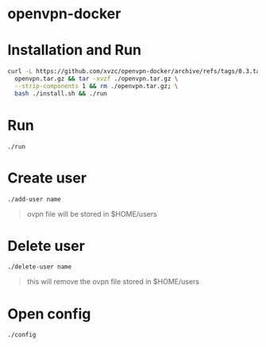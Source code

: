 # openvpn-docker

# Installation and Run
```bash
curl -L https://github.com/xvzc/openvpn-docker/archive/refs/tags/0.3.tar.gz > \
  openvpn.tar.gz && tar -xvzf ./openvpn.tar.gz \
  --strip-components 1 && rm ./openvpn.tar.gz; \
  bash ./install.sh && ./run
```

# Run
`./run`

# Create user
`./add-user name`
> ovpn file will be stored in $HOME/users

# Delete user
`./delete-user name`
> this will remove the ovpn file stored in $HOME/users

# Open config
`./config`
